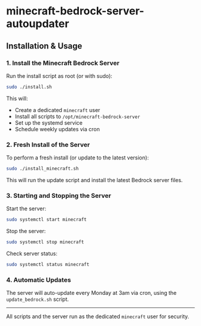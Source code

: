 
# minecraft-bedrock-server-autoupdater

## Installation & Usage

### 1. Install the Minecraft Bedrock Server

Run the install script as root (or with sudo):

```sh
sudo ./install.sh
```

This will:
- Create a dedicated `minecraft` user
- Install all scripts to `/opt/minecraft-bedrock-server`
- Set up the systemd service
- Schedule weekly updates via cron

### 2. Fresh Install of the Server

To perform a fresh install (or update to the latest version):

```sh
sudo ./install_minecraft.sh
```

This will run the update script and install the latest Bedrock server files.

### 3. Starting and Stopping the Server

Start the server:
```sh
sudo systemctl start minecraft
```

Stop the server:
```sh
sudo systemctl stop minecraft
```

Check server status:
```sh
sudo systemctl status minecraft
```

### 4. Automatic Updates

The server will auto-update every Monday at 3am via cron, using the `update_bedrock.sh` script.

---

All scripts and the server run as the dedicated `minecraft` user for security.
